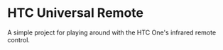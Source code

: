 HTC Universal Remote
====================

A simple project for playing around with the HTC One's infrared remote control.
